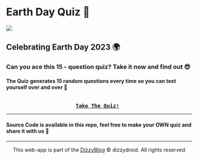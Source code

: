 # Earth Day Quiz 🌱️ 
<div id="header" align="left">
 <img src="https://i.ibb.co/7496h0s/earth.png?raw=true">
</div>

## Celebrating Earth Day 2023 🌍️

### Can you ace this 15 - question quiz? Take it now and find out 😎️
#### The Quiz generates 15 random questions every time so you can test yourself over and over 🥸️

<pre align = "center"> <b> 
<a href="https://dizzydroid.github.io/earth-day-quiz">Take The Quiz!</a> </b>
</pre>

_____________________________

#### Source Code is available in this repo, feel free to make your OWN quiz and share it with us 🤩️

_____________________________

<p align="center"> This web-app is part of the <a href = "https://dizzydroid.github.io/blog.html">DizzyBlog</a> © dizzydroid. All rights reserved </p>
